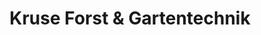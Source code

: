 ---
title: "Kruse Forst & Gartentechnik"
url: /petershagen/kruse-forst-und-gartentechnik/
shop: Baumarkt
---